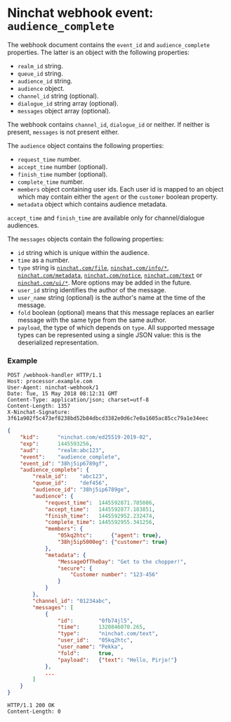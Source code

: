 # Ninchat webhook event: `audience_complete`

The webhook document contains the `event_id` and `audience_complete`
properties.  The latter is an object with the following properties:

- `realm_id` string.
- `queue_id` string.
- `audience_id` string.
- `audience` object.
- `channel_id` string (optional).
- `dialogue_id` string array (optional).
- `messages` object array (optional).

The webhook contains `channel_id`, `dialogue_id` or neither.  If neither is
present, `messages` is not present either.

The `audience` object contains the following properties:

- `request_time` number.
- `accept_time` number (optional).
- `finish_time` number (optional).
- `complete_time` number.
- `members` object containing user ids.  Each user id is mapped to an object which may contain either the `agent` or the `customer` boolean property.
- `metadata` object which contains audience metadata.

`accept_time` and `finish_time` are available only for channel/dialogue
audiences.

The `messages` objects contain the following properties:

- `id` string which is unique within the audience.
- `time` as a number.
- `type` string is [`ninchat.com/file`](https://ninchat.com/file), [`ninchat.com/info/*`](https://ninchat.com/info), [`ninchat.com/metadata`](https://ninchat.com/metadata), [`ninchat.com/notice`](https://ninchat.com/notice), [`ninchat.com/text`](https://ninchat.com/text) or [`ninchat.com/ui/*`](https://ninchat.com/ui).  More options may be added in the future.
- `user_id` string identifies the author of the message.
- `user_name` string (optional) is the author's name at the time of the message.
- `fold` boolean (optional) means that this message replaces an earlier message with the same type from the same author.
- `payload`, the type of which depends on `type`.  All supported message types can be represented using a single JSON value: this is the deserialized representation.


### Example

```
POST /webhook-handler HTTP/1.1
Host: processor.example.com
User-Agent: ninchat-webhook/1
Date: Tue, 15 May 2018 08:12:31 GMT
Content-Type: application/json; charset=utf-8
Content-Length: 1357
X-Ninchat-Signature: 3f61a902f5c473ef8238bd52b84dbcd3382e0d6c7e0a1605ac85cc79a1e34eec
```

```json
{
    "kid":      "ninchat.com/ed25519-2019-02",
    "exp":      1445593256,
    "aud":      "realm:abc123",
    "event":    "audience_complete",
    "event_id": "38hj5ip6789gf",
    "audience_complete": {
        "realm_id":    "abc123",
        "queue_id":    "def456",
        "audience_id": "38hj5ip6789ge",
        "audience": {
            "request_time":  1445592871.785086,
            "accept_time":   1445592877.183851,
            "finish_time":   1445592952.232474,
            "complete_time": 1445592955.341256,
            "members": {
                "05kq2htc":      {"agent": true},
                "38hj5ip5000eg": {"customer": true}
            },
            "metadata": {
                "MessageOfTheDay": "Get to the chopper!",
                "secure": {
                    "Customer number": "123-456"
                }
            }
        },
        "channel_id": "01234abc",
        "messages": [
            {
                "id":        "0fb74jl5",
                "time":      1320846070.265,
                "type":      "ninchat.com/text",
                "user_id":   "05kq2htc",
                "user_name": "Pekka",
                "fold":      true,
                "payload":   {"text": "Hello, Pirjo!"}
            },
            ...
        ]
    }
}
```

```
HTTP/1.1 200 OK
Content-Length: 0
```
